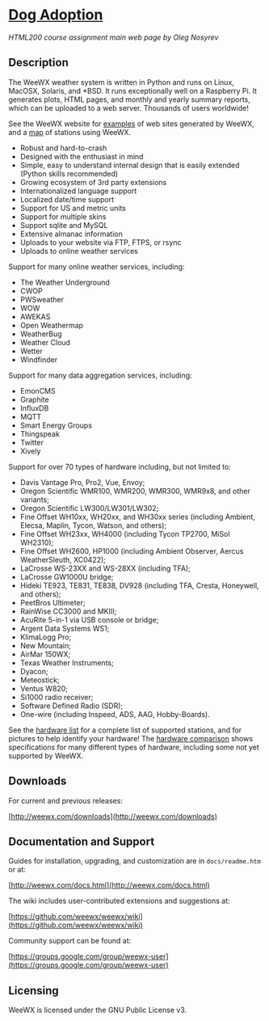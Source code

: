# [Dog Adoption](https://ymmy1.github.io/adopt-a-dog-spring2019/)
*HTML200 course assignment main web page by Oleg Nosyrev*

## Description

The WeeWX weather system is written in Python and runs on Linux, MacOSX,
Solaris, and *BSD.  It runs exceptionally well on a Raspberry Pi.  It generates
plots, HTML pages, and monthly and yearly summary reports, which can be
uploaded to a web server. Thousands of users worldwide!

See the WeeWX website for [examples](http://weewx.com/showcase.html) of web
sites generated by WeeWX, and a [map](http://weewx.com/stations.html) of
stations using WeeWX.

* Robust and hard-to-crash
* Designed with the enthusiast in mind
* Simple, easy to understand internal design that is easily extended (Python skills recommended)
* Growing ecosystem of 3rd party extensions
* Internationalized language support
* Localized date/time support
* Support for US and metric units
* Support for multiple skins
* Support sqlite and MySQL
* Extensive almanac information
* Uploads to your website via FTP, FTPS, or rsync
* Uploads to online weather services

Support for many online weather services, including:

* The Weather Underground
* CWOP
* PWSweather
* WOW
* AWEKAS
* Open Weathermap
* WeatherBug
* Weather Cloud
* Wetter
* Windfinder

Support for many data aggregation services, including:

* EmonCMS
* Graphite
* InfluxDB
* MQTT
* Smart Energy Groups
* Thingspeak
* Twitter
* Xively

Support for over 70 types of hardware including, but not limited to:

* Davis Vantage Pro, Pro2, Vue, Envoy;
* Oregon Scientific WMR100, WMR200, WMR300, WMR9x8, and other variants;
* Oregon Scientific LW300/LW301/LW302;
* Fine Offset WH10xx, WH20xx, and WH30xx series (including Ambient, Elecsa, Maplin, Tycon, Watson, and others);
* Fine Offset WH23xx, WH4000 (including Tycon TP2700, MiSol WH2310);
* Fine Offset WH2600, HP1000 (including Ambient Observer, Aercus WeatherSleuth, XC0422);
* LaCrosse WS-23XX and WS-28XX (including TFA);
* LaCrosse GW1000U bridge;
* Hideki TE923, TE831, TE838, DV928 (including TFA, Cresta, Honeywell, and others);
* PeetBros Ultimeter;
* RainWise CC3000 and MKIII;
* AcuRite 5-in-1 via USB console or bridge;
* Argent Data Systems WS1;
* KlimaLogg Pro;
* New Mountain;
* AirMar 150WX;
* Texas Weather Instruments;
* Dyacon;
* Meteostick;
* Ventus W820;
* Si1000 radio receiver;
* Software Defined Radio (SDR);
* One-wire (including Inspeed, ADS, AAG, Hobby-Boards).

See the [hardware list](http://www.weewx.com/hardware.html) for a complete list
of supported stations, and for pictures to help identify your hardware!  The
[hardware comparison](http://www.weewx.com/hwcmp.html) shows specifications for
many different types of hardware, including some not yet supported by WeeWX.

## Downloads

For current and previous releases:

[http://weewx.com/downloads](http://weewx.com/downloads)

## Documentation and Support

Guides for installation, upgrading, and customization are in `docs/readme.htm`
or at:

[http://weewx.com/docs.html](http://weewx.com/docs.html)

The wiki includes user-contributed extensions and suggestions at:

[https://github.com/weewx/weewx/wiki](https://github.com/weewx/weewx/wiki)

Community support can be found at:

[https://groups.google.com/group/weewx-user](https://groups.google.com/group/weewx-user)

<h2>Licensing</h2>

WeeWX is licensed under the GNU Public License v3.
